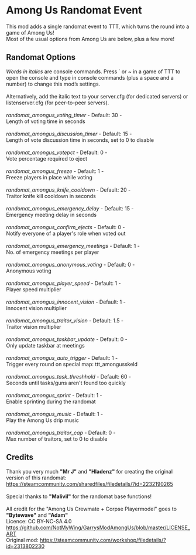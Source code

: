 # Among Us Randomat Event

This mod adds a single randomat event to TTT, which turns the round into a game of Among Us!\
Most of the usual options from Among Us are below, plus a few more!

## Randomat Options

_Words in italics_ are console commands. Press ` or ~ in a game of TTT to open the console and type in console commands (plus a space and a number) to change this mod’s settings. \
\
Alternatively, add the italic text to your server.cfg (for dedicated servers) or listenserver.cfg (for peer-to-peer servers).\
\
_randomat_amongus_voting_timer_ - Default: 30 -\
Length of voting time in seconds\
\
_randomat_amongus_discussion_timer_ - Default: 15 -\
Length of vote discussion time in seconds, set to 0 to disable\
\
_randomat_amongus_votepct_ - Default: 0 -\
Vote percentage required to eject\
\
_randomat_amongus_freeze_ - Default: 1 -\
Freeze players in place while voting\
\
_randomat_amongus_knife_cooldown_ - Default: 20 -\
Traitor knife kill cooldown in seconds\
\
_randomat_amongus_emergency_delay_ - Default: 15 -\
Emergency meeting delay in seconds\
\
_randomat_amongus_confirm_ejects_ - Default: 0 -\
Notify everyone of a player's role when voted out\
\
_randomat_amongus_emergency_meetings_ - Default: 1 -\
No. of emergency meetings per player\
\
_randomat_amongus_anonymous_voting_ - Default: 0 -\
Anonymous voting\
\
_randomat_amongus_player_speed_ - Default: 1 -\
Player speed multiplier\
\
_randomat_amongus_innocent_vision_ - Default: 1 -\
Innocent vision multiplier\
\
_randomat_amongus_traitor_vision_ - Default: 1.5 -\
Traitor vision multiplier\
\
_randomat_amongus_taskbar_update_ - Default: 0 -\
Only update taskbar at meetings\
\
_randomat_amongus_auto_trigger_ - Default: 1 -\
Trigger every round on special map: ttt_amongusskeld\
\
_randomat_amongus_task_threshhold_ - Default: 60 -\
Seconds until tasks/guns aren't found too quickly\
\
_randomat_amongus_sprint_ - Default: 1 -\
Enable sprinting during the randomat\
\
_randomat_amongus_music_ - Default: 1 -\
Play the Among Us drip music\
\
_randomat_amongus_traitor_cap_ - Default: 0 -\
Max number of traitors, set to 0 to disable

## Credits

Thank you very much __"Mr J"__ and __"Hladenz"__ for creating the original version of this randomat:\
<https://steamcommunity.com/sharedfiles/filedetails/?id=2232190265>\
\
Special thanks to __"Malivil"__ for the randomat base functions!\
\
All credit for the "Among Us Crewmate + Corpse Playermodel" goes to __"Bytewave"__ and __"Adam"__\
Licence: CC BY-NC-SA 4.0 <https://github.com/NotMyWing/GarrysModAmongUs/blob/master/LICENSE_ART>\
Original mod: <https://steamcommunity.com/workshop/filedetails/?id=2313802230>
